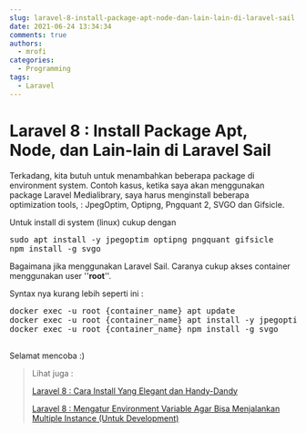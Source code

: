 ```yaml
---
slug: laravel-8-install-package-apt-node-dan-lain-lain-di-laravel-sail
date: 2021-06-24 13:34:34 
comments: true
authors:
  - mrofi
categories:
  - Programming
tags:
  - Laravel
---
```


# Laravel 8 : Install Package Apt, Node, dan Lain-lain di Laravel Sail

Terkadang, kita butuh untuk menambahkan beberapa package di environment system. 
Contoh kasus, ketika saya akan menggunakan package Laravel Medialibrary, saya harus menginstall beberapa optimization tools, : JpegOptim, Optipng, Pngquant 2, SVGO dan Gifsicle.
<!-- more -->

Untuk install di system (linux) cukup dengan 
<pre>sudo apt install -y jpegoptim optipng pngquant gifsicle
npm install -g svgo</pre>


Bagaimana jika menggunakan Laravel Sail.
Caranya cukup akses container menggunakan user ''<strong>root</strong>''.

Syntax nya kurang lebih seperti ini :
<pre>docker exec -u root {container_name} apt update
docker exec -u root {container_name} apt install -y jpegoptim optipng pngquant gifsicle
docker exec -u root {container_name} npm install -g svgo

</pre>

Selamat mencoba :)

<blockquote markdown>
Lihat juga :

<a href="/menulis/laravel-8-cara-install-yang-elegant-dan-handy-dandy">Laravel 8 : Cara Install Yang Elegant dan Handy-Dandy</a>

<a title="Laravel 8 : Mengatur Environment Variable Agar Bisa Menjalankan Multiple Instance (Untuk Development)" href="/menulis/laravel-8-mengatur-environment-variable-agar-bisa-menjalankan-multiple-instance-untuk-development">Laravel 8 : Mengatur Environment Variable Agar Bisa Menjalankan Multiple Instance (Untuk Development)</a>
</blockquote>
